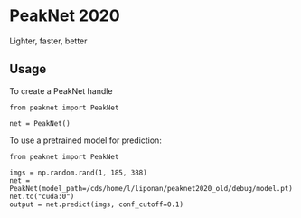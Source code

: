 # PeakNet 2020

Lighter, faster, better

## Usage

To create a PeakNet handle

```
from peaknet import PeakNet

net = PeakNet()
```


To use a pretrained model for prediction:

```
from peaknet import PeakNet

imgs = np.random.rand(1, 185, 388)
net = PeakNet(model_path=/cds/home/l/liponan/peaknet2020_old/debug/model.pt)
net.to("cuda:0")
output = net.predict(imgs, conf_cutoff=0.1)
```